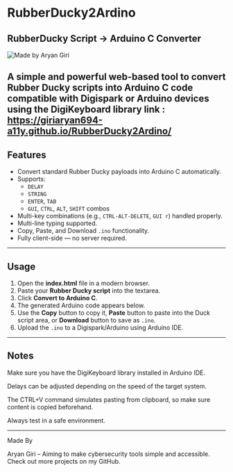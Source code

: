 # RubberDucky2Ardino

## RubberDucky Script → Arduino C Converter

![Made by Aryan Giri](https://img.shields.io/badge/Made%20By-Aryan%20Giri-brightgreen)

A **simple and powerful web-based tool** to convert **Rubber Ducky scripts** into **Arduino C code** compatible with Digispark or Arduino devices using the DigiKeyboard library
link : https://giriaryan694-a11y.github.io/RubberDucky2Ardino/
---

## Features

- Convert standard Rubber Ducky payloads into Arduino C automatically.
- Supports:
  - `DELAY`
  - `STRING`
  - `ENTER`, `TAB`
  - `GUI`, `CTRL`, `ALT`, `SHIFT` combos
- Multi-key combinations (e.g., `CTRL-ALT-DELETE`, `GUI r`) handled properly.
- Multi-line typing supported.
- Copy, Paste, and Download `.ino` functionality.
- Fully client-side — no server required.

---

## Usage

1. Open the **index.html** file in a modern browser.
2. Paste your **Rubber Ducky script** into the textarea.
3. Click **Convert to Arduino C**.
4. The generated Arduino code appears below.
5. Use the **Copy** button to copy it, **Paste** button to paste into the Duck script area, or **Download** button to save as `.ino`.
6. Upload the `.ino` to a Digispark/Arduino using Arduino IDE.

---

## Notes

Make sure you have the DigiKeyboard library installed in Arduino IDE.

Delays can be adjusted depending on the speed of the target system.

The CTRL+V command simulates pasting from clipboard, so make sure content is copied beforehand.

Always test in a safe environment.

---

Made By

Aryan Giri – Aiming to make cybersecurity tools simple and accessible.
Check out more projects on my GitHub.


